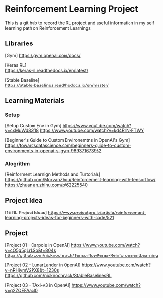 # Reinforcement Learning Project
This is a git hub to record the RL project and useful information in my self learning path on Reinforcement Learnings

## Libraries
  [Gym]
  https://gym.openai.com/docs/

  [Keras RL]  
  https://keras-rl.readthedocs.io/en/latest/

  [Stable Baseline]  
  https://stable-baselines.readthedocs.io/en/master/

## Learning Materials
### Setup
[Setup Custom Env in Gym]
  https://www.youtube.com/watch?v=cxMuWd83fI8
  https://www.youtube.com/watch?v=kd4RrN-FTWY

[Beginner's Guide to Custom Environemtns in OpenAI's Gym]
  https://towardsdatascience.com/beginners-guide-to-custom-environments-in-openai-s-gym-989371673952

### Alogrithm 
[Reinforment Learnign Methods and Turtorials]
  https://github.com/MorvanZhou/Reinforcement-learning-with-tensorflow/
https://zhuanlan.zhihu.com/p/62225540


## Project Idea
[15 RL Project Ideas]
  https://www.projectpro.io/article/reinforcement-learning-projects-ideas-for-beginners-with-code/521

## Project
[Project 01 - Carpole in OpenAI]
  https://www.youtube.com/watch?v=cO5g5qLrLSo&t=804s
  https://github.com/nicknochnack/TensorflowKeras-ReinforcementLearning

[Project 02 - LunarLander in OpenAI]
  https://www.youtube.com/watch?v=nRHjymV2PX8&t=1230s
  https://github.com/nicknochnack/StableBaselinesRL

[Project 03 - TAxi-v3 in OpenAI]
  https://www.youtube.com/watch?v=q2ZOEFAaaI0
